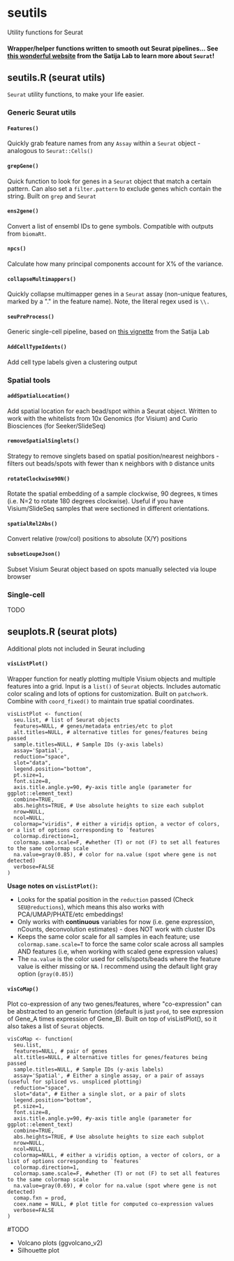 # seutils
Utility functions for Seurat


#### Wrapper/helper functions written to smooth out Seurat pipelines... See [this wonderful website](https://satijalab.org/seurat/index.html) from the Satija Lab to learn more about `Seurat`!

## **seutils.R** (seurat utils)
`Seurat` utility functions, to make your life easier.

### Generic Seurat utils

#### `Features()`
Quickly grab feature names from any `Assay` within a `Seurat` object - analogous to `Seurat::Cells()`

#### `grepGene()`
Quick function to look for genes in a `Seurat` object that match a certain pattern. Can also set a `filter.pattern` to exclude genes which contain the string. Built on `grep` and `Seurat`

#### `ens2gene()`
Convert a list of ensembl IDs to gene symbols. Compatible with outputs from `biomaRt`.

#### `npcs()`
Calculate how many principal components account for X% of the variance.

#### `collapseMultimappers()`
Quickly collapse multimapper genes in a `Seurat` assay (non-unique features, marked by a "." in the feature name). Note, the literal regex used is `\\.`

#### `seuPreProcess()`
Generic single-cell pipeline, based on [this vignette](https://satijalab.org/seurat/articles/pbmc3k_tutorial.html) from the Satija Lab

#### `AddCellTypeIdents()`
Add cell type labels given a clustering output


### Spatial tools
#### `addSpatialLocation()`
Add spatial location for each bead/spot within a Seurat object. Written to work with the whitelists from 10x Genomics (for Visium) and Curio Biosciences (for Seeker/SlideSeq)

#### `removeSpatialSinglets()`
Strategy to remove singlets based on spatial position/nearest neighbors - filters out beads/spots with fewer than `K` neighbors with `D` distance units

#### `rotateClockwise90N()`
Rotate the spatial embedding of a sample clockwise, 90 degrees, `N` times (i.e. N=2 to rotate 180 degrees clockwise). Useful if you have Visium/SlideSeq samples that were sectioned in different orientations.

#### `spatialRel2Abs()`
Convert relative (row/col) positions to absolute (X/Y) positions

#### `subsetLoupeJson()`
Subset Visium Seurat object based on spots manually selected via loupe browser


### Single-cell
TODO

## **seuplots.R** (seurat plots)
Additional plots not included in Seurat including

#### `visListPlot()`
Wrapper function for neatly plotting multiple Visium objects and multiple features into a grid. Input is a `list()` of `Seurat` objects. Includes automatic color scaling and lots of options for customization. Built on `patchwork`. Combine with `coord_fixed()` to maintain true spatial coordinates.
```
visListPlot <- function(
  seu.list, # list of Seurat objects
  features=NULL, # genes/metadata entries/etc to plot
  alt.titles=NULL, # alternative titles for genes/features being passed
  sample.titles=NULL, # Sample IDs (y-axis labels)
  assay='Spatial',
  reduction="space",
  slot="data",
  legend.position="bottom",
  pt.size=1,
  font.size=8,
  axis.title.angle.y=90, #y-axis title angle (parameter for ggplot::element_text)
  combine=TRUE,
  abs.heights=TRUE, # Use absolute heights to size each subplot
  nrow=NULL,
  ncol=NULL,
  colormap="viridis", # either a viridis option, a vector of colors, or a list of options corresponding to `features`
  colormap.direction=1,
  colormap.same.scale=F, #whether (T) or not (F) to set all features to the same colormap scale
  na.value=gray(0.85), # color for na.value (spot where gene is not detected)
  verbose=FALSE
)
```
**Usage notes on `visListPlot()`:**
- Looks for the spatial position in the `reduction` passed (Check `SEU@reductions`), which means this also works with PCA/UMAP/PHATE/etc embeddings!
- Only works with **continuous** variables for now (i.e. gene expression, nCounts, deconvolution estimates) - does NOT work with cluster IDs
- Keeps the same color scale for all samples in each feature; use `colormap.same.scale=T` to force the same color scale across all samples AND features (i.e, when working with scaled gene expression values)
- The `na.value` is the color used for cells/spots/beads where the feature value is either missing or `NA`. I recommend using the default light gray option (`gray(0.85)`)


#### `visCoMap()`
Plot co-expression of any two genes/features, where "co-expression" can be abstracted to an generic function (default is just `prod`, to see expression of Gene_A times expression of Gene_B). Built on top of visListPlot(), so it also takes a list of `Seurat` objects.
```
visCoMap <- function(
  seu.list,
  features=NULL, # pair of genes
  alt.titles=NULL, # alternative titles for genes/features being passed
  sample.titles=NULL, # Sample IDs (y-axis labels)
  assay='Spatial', # Either a single assay, or a pair of assays (useful for spliced vs. unspliced plotting)
  reduction="space",
  slot="data", # Either a single slot, or a pair of slots
  legend.position="bottom",
  pt.size=1,
  font.size=8,
  axis.title.angle.y=90, #y-axis title angle (parameter for ggplot::element_text)
  combine=TRUE,
  abs.heights=TRUE, # Use absolute heights to size each subplot
  nrow=NULL,
  ncol=NULL,
  colormap=NULL, # either a viridis option, a vector of colors, or a list of options corresponding to `features`
  colormap.direction=1,
  colormap.same.scale=F, #whether (T) or not (F) to set all features to the same colormap scale
  na.value=gray(0.69), # color for na.value (spot where gene is not detected)
  comap.fxn = prod,
  coex.name = NULL, # plot title for computed co-expression values
  verbose=FALSE
)
```
#TODO
- Volcano plots (ggvolcano_v2)
- Silhouette plot

